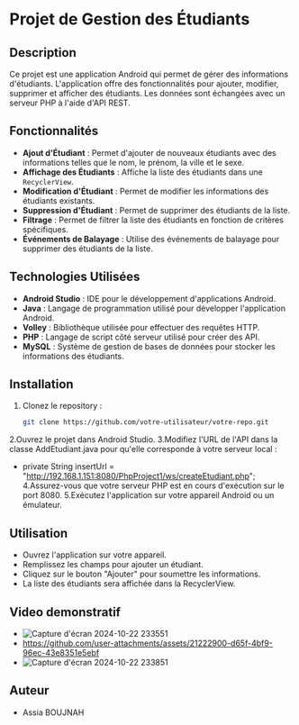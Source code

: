 # Projet de Gestion des Étudiants

## Description
Ce projet est une application Android qui permet de gérer des informations d'étudiants. L'application offre des fonctionnalités pour ajouter, modifier, supprimer et afficher des étudiants. Les données sont échangées avec un serveur PHP à l'aide d'API REST.

## Fonctionnalités
- **Ajout d'Étudiant** : Permet d'ajouter de nouveaux étudiants avec des informations telles que le nom, le prénom, la ville et le sexe.
- **Affichage des Étudiants** : Affiche la liste des étudiants dans une `RecyclerView`.
- **Modification d'Étudiant** : Permet de modifier les informations des étudiants existants.
- **Suppression d'Étudiant** : Permet de supprimer des étudiants de la liste.
- **Filtrage** : Permet de filtrer la liste des étudiants en fonction de critères spécifiques.
- **Événements de Balayage** : Utilise des événements de balayage pour supprimer des étudiants de la liste.

## Technologies Utilisées
- **Android Studio** : IDE pour le développement d'applications Android.
- **Java** : Langage de programmation utilisé pour développer l'application Android.
- **Volley** : Bibliothèque utilisée pour effectuer des requêtes HTTP.
- **PHP** : Langage de script côté serveur utilisé pour créer des API.
- **MySQL** : Système de gestion de bases de données pour stocker les informations des étudiants.

## Installation
1. Clonez le repository :
   ```bash
   git clone https://github.com/votre-utilisateur/votre-repo.git
2.Ouvrez le projet dans Android Studio.
3.Modifiez l'URL de l'API dans la classe AddEtudiant.java pour qu'elle corresponde à votre serveur local :
 - private String insertUrl = "http://192.168.1.151:8080/PhpProject1/ws/createEtudiant.php";
4.Assurez-vous que votre serveur PHP est en cours d'exécution sur le port 8080.
5.Exécutez l'application sur votre appareil Android ou un émulateur.
## Utilisation
- Ouvrez l'application sur votre appareil.
- Remplissez les champs pour ajouter un étudiant.
- Cliquez sur le bouton "Ajouter" pour soumettre les informations.
- La liste des étudiants sera affichée dans la RecyclerView.
## Video demonstratif 
- ![Capture d'écran 2024-10-22 233551](https://github.com/user-attachments/assets/8388ac80-35b5-4c86-a0af-95ee8f7ae535)
- https://github.com/user-attachments/assets/21222900-d65f-4bf9-96ec-43e8351e5ebf
- ![Capture d'écran 2024-10-22 233851](https://github.com/user-attachments/assets/e258fe35-f3b9-4a2e-bc98-73359cf6943f)
## Auteur
- Assia BOUJNAH
